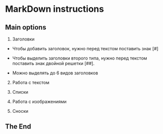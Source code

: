 # MarkDown instructions

## Main options

1. Заголовки

+ Чтобы добавить заголовок, нужно перед текстом поставить знак [#]

+ Чтобы выделить заголовки второго типа, нужно перед текстом поставить знак двойной решетки [##].

+ Можно выделять до 6 видов заголовков

2. Работа с текстом

3. Списки

4. Работа с изображениями

5. Сноски

## The End 
